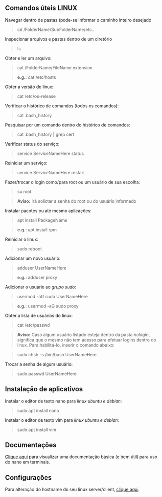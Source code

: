 ## Comandos úteis LINUX
  
  Navegar dentro de pastas (pode-se informar o caminho inteiro desejado
  > cd /FolderName/SubFolderName/etc..
  
  Inspecionar arquivos e pastas dentro de um diretório
  > ls
  
  Obter e ler um arquivo:
  > cat /FolderName/FileName.extension
  
  > **e.g.:** cat /etc/hosts
  
  Obter a versão do linux:
  > cat /etc/os-release
  
  Verificar o histórico de comandos (todos os comandos):
  > cat .bash_history
  
  Pesquisar por um comando dentro do histórico de comandos:
  > cat .bash_history | grep cert
  
  Verificar status do serviço:
  > service ServiceNameHere status

  Reiniciar um serviço:
  > service ServiceNameHere restart

  Fazer/trocar o login como/para root ou um usuário de sua escolha:
  > su root
  
  > **Aviso:** Irá solictar a senha do root ou do usuário informado
  
  Instalar pacotes ou até mesmo aplicações:
  > apt install PackageName
  
  > **e.g.:** apt install rpm
 
  Reiniciar o linux:
  > sudo reboot
  
  Adicionar um novo usuário:
  > adduser UserNameHere
  
  > **e.g.:** adduser proxy
  
  Adicionar o usuário ao *grupo sudo*:
  > usermod -aG sudo UserNameHere
  
  > **e.g.:** usermod -aG sudo proxy
  
  Obter a lista de usuários do linux:
  > cat /etc/passwd
  
  > **Aviso:** Caso algum usuário listado esteja dentro da pasta *nologin*, significa que o mesmo não tem acesso para efetuar logins dentro do linux. Para habilitá-lo, inserir o comando abaixo:
  
  > sudo chsh -s /bin/bash UserNameHere
  
  Trocar a senha de algum usuário:
  > sudo passwd UserNameHere
  
## Instalação de aplicativos
  
  Instalar o editor de texto nano para *linux ubuntu e debian*:
  > sudo apt install nano
  
  Instalar o editor de texto vim para *linux ubuntu e debian*:
  > sudo apt install vim
  
  
## Documentações
  
  [Clique aqui](https://linuxize.com/post/how-to-use-nano-text-editor) para visualizar uma documentação básica (e bem útil) para uso do nano em terminais.
  

## Configurações

  Para alteração do hostname do seu linux server/client, [clique aqui](https://www.cyberciti.biz/faq/ubuntu-change-hostname-command/).
  

